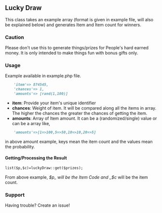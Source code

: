 ## Lucky Draw

This class takes an example array (format is given in example file, will also be explained below) and generates Item and Item count for winners.

### Caution

Please don't use this to generate things/prizes for People's hard earned money. It is only intended to make things fun with bonus gifts only.

### Usage

Example available in example.php file.

```markdown
    'item'=> 874545,
    'chances'=> 1,
    'amounts'=> [rand(1,100)]
```

- **item**: Provide your item's unique identifier
- **chances**: Weight of item. It will be compared along all the items in array. The higher the chances the greater the chances of getting the item.
- **amounts**: Array of Item amount. It can be a (randomized/single) value or can be a array like,
```markdown
    'amounts'=>[1=>100,5=>50,10=>10,20=>5]
```
in above amount example, keys mean the item count and the values mean the probability.

#### Getting/Processing the Result
```markdown
list($p,$c)=luckyDraw::get($prizes);
```

From above example, _$p_ will be the Item Code and _$c_ will be the item count.

### Support

Having trouble? Create an issue!
